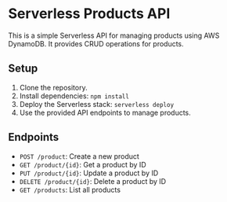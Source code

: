 # Serverless Products API

This is a simple Serverless API for managing products using AWS DynamoDB. It provides CRUD operations for products.

## Setup

1. Clone the repository.
2. Install dependencies: `npm install`
3. Deploy the Serverless stack: `serverless deploy`
4. Use the provided API endpoints to manage products.

## Endpoints

- `POST /product`: Create a new product
- `GET /product/{id}`: Get a product by ID
- `PUT /product/{id}`: Update a product by ID
- `DELETE /product/{id}`: Delete a product by ID
- `GET /products`: List all products
